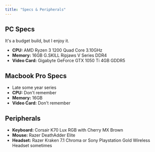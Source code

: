 ```yaml
---
title: "Specs & Peripherals"
---
```


## PC Specs

It's a budget build, but I enjoy it.

- **CPU:** AMD Ryzen 3 1200 Quad Core 3.10GHz
- **Memory:** 16GB G.SKILL Ripjaws V Series DDR4
- **Video Card:** Gigabyte GeForce GTX 1050 Ti 4GB GDDR5

## Macbook Pro Specs

- Late some year series
- **CPU:** Don't remember
- **Memory:** 16GB
- **Video Card:** Don't remember

## Peripherals

- **Keyboard:** Corsair K70 Lux RGB with Cherry MX Brown
- **Mouse:** Razer DeathAdder Elite
- **Headset:** Razer Kraken 7.1 Chroma or Sony Playstation Gold Wireless Headset sometimes
